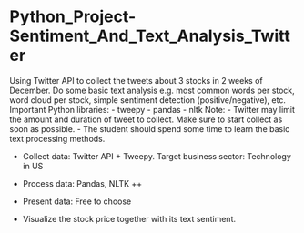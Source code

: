 # Python_Project-Sentiment_And_Text_Analysis_Twitter
Using Twitter API to collect the tweets about 3 stocks in 2 weeks of December. Do some basic text analysis e.g. most common words per stock, word cloud per stock, simple sentiment detection (positive/negative), etc.  Important Python libraries: - tweepy - pandas - nltk  Note: - Twitter may limit the amount and duration of tweet to collect. Make sure to start collect as soon as possible. - The student should spend some time to learn the basic text processing methods.

- Collect data: Twitter API + Tweepy. Target business sector: Technology in US
- Process data: Pandas, NLTK ++
- Present data: Free to choose

- Visualize the stock price together with its text sentiment.










